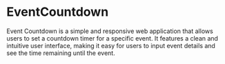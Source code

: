 # EventCountdown
Event Countdown is a simple and responsive web application that allows users to set a countdown timer for a specific event. It features a clean and intuitive user interface, making it easy for users to input event details and see the time remaining until the event.
